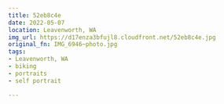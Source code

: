 ```yaml
---
title: 52eb8c4e
date: 2022-05-07
location: Leavenworth, WA
img_url: https://d17enza3bfujl8.cloudfront.net/52eb8c4e.jpg
original_fn: IMG_6946~photo.jpg
tags:
- Leavenworth, WA
- biking
- portraits
- self portrait

---
```

